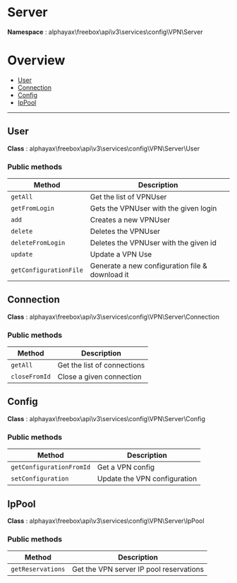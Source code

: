 
# Server

**Namespace**  : alphayax\freebox\api\v3\services\config\VPN\Server

# Overview

- [User](__NAMESPACE__.md#User)
- [Connection](__NAMESPACE__.md#Connection)
- [Config](__NAMESPACE__.md#Config)
- [IpPool](__NAMESPACE__.md#IpPool)


---
<a name="User"></a>
## User

**Class**  : alphayax\freebox\api\v3\services\config\VPN\Server\User

### Public methods

| Method | Description |
|---|---|
| `getAll` | Get the list of VPNUser |
| `getFromLogin` | Gets the VPNUser with the given login |
| `add` | Creates a new VPNUser |
| `delete` | Deletes the VPNUser |
| `deleteFromLogin` | Deletes the VPNUser with the given id |
| `update` | Update a VPN Use |
| `getConfigurationFile` | Generate a new configuration file &amp; download it |

<a name="Connection"></a>
## Connection

**Class**  : alphayax\freebox\api\v3\services\config\VPN\Server\Connection

### Public methods

| Method | Description |
|---|---|
| `getAll` | Get the list of connections |
| `closeFromId` | Close a given connection |

<a name="Config"></a>
## Config

**Class**  : alphayax\freebox\api\v3\services\config\VPN\Server\Config

### Public methods

| Method | Description |
|---|---|
| `getConfigurationFromId` | Get a VPN config |
| `setConfiguration` | Update the VPN configuration |

<a name="IpPool"></a>
## IpPool

**Class**  : alphayax\freebox\api\v3\services\config\VPN\Server\IpPool

### Public methods

| Method | Description |
|---|---|
| `getReservations` | Get the VPN server IP pool reservations |

